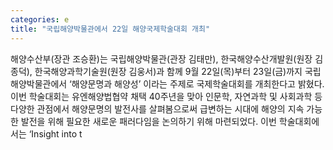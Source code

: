 ```yaml
---
categories: e
title: "국립해양박물관에서 22일 해양국제학술대회 개최"
---
```

해양수산부(장관 조승환)는 국립해양박물관(관장 김태만), 한국해양수산개발원(원장 김종덕), 한국해양과학기술원(원장 김웅서)과 함께 9월 22일(목)부터 23일(금)까지 국립해양박물관에서 ‘해양문명과 해양성’ 이라는 주제로 국제학술대회를 개최한다고 밝혔다. 이번 학술대회는 유엔해양법협약 채택 40주년을 맞아 인문학, 자연과학 및 사회과학 등 다양한 관점에서 해양문명의 발전사를 살펴봄으로써 급변하는 시대에 해양의 지속 가능한 발전을 위해 필요한 새로운 패러다임을 논의하기 위해 마련되었다. 이번 학술대회에서는 ‘Insight into t